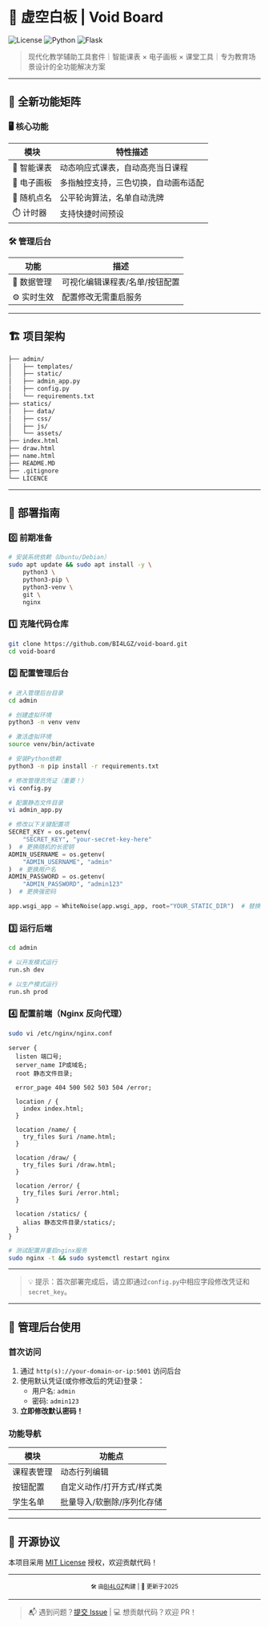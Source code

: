 # 🎨 虚空白板 | Void Board

![License](https://img.shields.io/badge/License-MIT-blue.svg)
![Python](https://img.shields.io/badge/Python-3.8%2B-green)
![Flask](https://img.shields.io/badge/Flask-2.0%2B-orange)

> 现代化教学辅助工具套件｜智能课表 × 电子画板 × 课堂工具｜专为教育场景设计的全功能解决方案

---

## 🌟 全新功能矩阵

### 🖥️ 核心功能

| 模块        | 特性描述                             |
| ----------- | ------------------------------------ |
| 📅 智能课表 | 动态响应式课表，自动高亮当日课程     |
| 🎨 电子画板 | 多指触控支持，三色切换，自动画布适配 |
| 🎲 随机点名 | 公平轮询算法，名单自动洗牌           |
| ⏱️ 计时器   | 支持快捷时间预设                     |

### 🛠️ 管理后台

| 功能        | 描述                           |
| ----------- | ------------------------------ |
| 📝 数据管理 | 可视化编辑课程表/名单/按钮配置 |
| ⚙️ 实时生效 | 配置修改无需重启服务           |

---

## 🏗️ 项目架构

```bash
├── admin/
│   ├── templates/
│   ├── static/
│   ├── admin_app.py
│   ├── config.py
│   └── requirements.txt
├── statics/
│   ├── data/
│   ├── css/
│   ├── js/
│   └── assets/
├── index.html
├── draw.html
├── name.html
├── README.MD
├── .gitignore
└── LICENCE
```

---

## 🚀 部署指南

### 0️⃣ 前期准备

```bash
# 安装系统依赖（Ubuntu/Debian）
sudo apt update && sudo apt install -y \
    python3 \
    python3-pip \
    python3-venv \
    git \
    nginx
```

### 1️⃣ 克隆代码仓库

```bash
git clone https://github.com/BI4LGZ/void-board.git
cd void-board
```

### 2️⃣ 配置管理后台

```bash
# 进入管理后台目录
cd admin

# 创建虚拟环境
python3 -m venv venv

# 激活虚拟环境
source venv/bin/activate

# 安装Python依赖
python3 -m pip install -r requirements.txt

# 修改管理员凭证（重要！）
vi config.py

# 配置静态文件目录
vi admin_app.py
```

```python
# 修改以下关键配置项
SECRET_KEY = os.getenv(
    "SECRET_KEY", "your-secret-key-here"
)  # 更换随机的长密钥
ADMIN_USERNAME = os.getenv(
    "ADMIN_USERNAME", "admin"
)  # 更换用户名
ADMIN_PASSWORD = os.getenv(
    "ADMIN_PASSWORD", "admin123"
)  # 更换强密码
```

```python
app.wsgi_app = WhiteNoise(app.wsgi_app, root="YOUR_STATIC_DIR")  # 替换为静态文件目录
```

### 3️⃣ 运行后端

```bash
cd admin
```

```bash
# 以开发模式运行
run.sh dev
```

```bash
# 以生产模式运行
run.sh prod
```

### 4️⃣ 配置前端（Nginx 反向代理）

```bash
sudo vi /etc/nginx/nginx.conf
```

```nginx
server {
  listen 端口号;
  server_name IP或域名;
  root 静态文件目录;

  error_page 404 500 502 503 504 /error;

  location / {
    index index.html;
  }

  location /name/ {
    try_files $uri /name.html;
  }

  location /draw/ {
    try_files $uri /draw.html;
  }

  location /error/ {
    try_files $uri /error.html;
  }

  location /statics/ {
    alias 静态文件目录/statics/;
  }
}
```

```bash
# 测试配置并重启nginx服务
sudo nginx -t && sudo systemctl restart nginx
```

---

> 💡 提示：首次部署完成后，请立即通过`config.py`中相应字段修改凭证和`secret_key`。

---

## 🔐 管理后台使用

### 首次访问

1. 通过 `http(s)://your-domain-or-ip:5001` 访问后台
2. 使用默认凭证(或你修改后的凭证)登录：
   - 用户名: `admin`
   - 密码: `admin123`
3. **立即修改默认密码！**

### 功能导航

| 模块       | 功能点                     |
| ---------- | -------------------------- |
| 课程表管理 | 动态行列编辑               |
| 按钮配置   | 自定义动作/打开方式/样式类 |
| 学生名单   | 批量导入/软删除/序列化存储 |

---

## 📜 开源协议

本项目采用 [MIT License](LICENSE) 授权，欢迎贡献代码！

---

<div align="center">
  <sub>🛠️ 由<a href="https://github.com/BI4LGZ">BI4LGZ</a>构建 | 📆 更新于2025</sub>
</div>

---

> 📬 遇到问题？[提交 Issue](https://github.com/BI4LGZ/void-board/issues) | 💻 想贡献代码？欢迎 PR！
